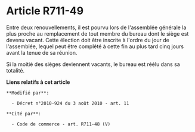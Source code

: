 # Article R711-49

Entre deux renouvellements, il est pourvu lors de l'assemblée générale la plus proche au remplacement de tout membre du
bureau dont le siège est devenu vacant. Cette élection doit être inscrite à l'ordre du jour de l'assemblée, lequel peut être
complété à cette fin au plus tard cinq jours avant la tenue de sa réunion. 

Si la moitié des sièges deviennent vacants, le bureau est réélu dans sa totalité.

**Liens relatifs à cet article**

	**Modifié par**:

	  - Décret n°2010-924 du 3 août 2010 - art. 11

	**Cité par**:

	  - Code de commerce - art. R711-48 (V)
